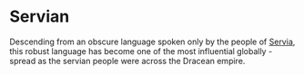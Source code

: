 # Servian

Descending from an obscure language spoken only by the people of [Servia](/places/dracean_intercoastal_republic#servia), this robust language has become one of the most influential globally - spread as the servian people were across the Dracean empire.
